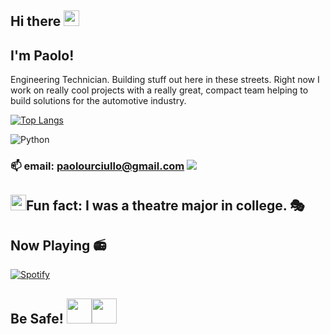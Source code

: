 ## Hi there <img src="https://media.giphy.com/media/hvRJCLFzcasrR4ia7z/giphy.gif" width="25px">

## I'm Paolo!  
Engineering Technician.  Building stuff out here in these streets.  Right now I work on really cool projects with a really great, compact team helping to build solutions for the automotive industry.  

[![Top Langs](https://github-readme-stats.vercel.app/api/top-langs/?username=paolourciullo&layout=compact)](https://github.com/paolourciullo/resumelatex)

<!-- ![Javascript](https://img.shields.io/badge/javascript-%23323330.svg?style=for-the-badge&logo=javascript&logoColor=%23F7DF1E) -->
![Python](https://img.shields.io/badge/python-%2314354C.svg?style=for-the-badge&logo=python&logoColor=white")
<!-- ![React](https://img.shields.io/badge/react-%2320232a.svg?style=for-the-badge&logo=react&logoColor=%2361DAFB) -->


### 📫 email: paolourciullo@gmail.com  ![](https://img.shields.io/twitter/follow/paolo__init__?label=%40paolo__init__&logoColor=green&style=social)

##  <img src="https://media.giphy.com/media/TjdjGJc9ti9RIFk0IJ/giphy.gif" width="25px">Fun fact: I was a theatre major in college.  🎭

## Now Playing 📻
[![Spotify](https://novatorem-lime-eight.vercel.app/api/spotify)](https://open.spotify.com/user/9caazjx0xo1eg1b7az10hcxlh)

## Be Safe! <img src="https://media.giphy.com/media/ftklTmdD9MN3uXaLvb/giphy.gif" width="40px"><img src="https://media.giphy.com/media/UsLzFcO1wZCgnAFFvi/giphy.gif" width="40px">

<!--
**paolourciullo/paolourciullo** is a ✨ _special_ ✨ repository because its `README.md` (this file) appears on your GitHub profile.

Here are some ideas to get you started:

- 🔭 I’m currently working on ...
- 🌱 I’m currently learning ...
- 👯 I’m looking to collaborate on ...
- 🤔 I’m looking for help with ...
- 💬 Ask me about ...
- 📫 How to reach me: ...
- 😄 Pronouns: ...
- ⚡ Fun fact: ...
-->







